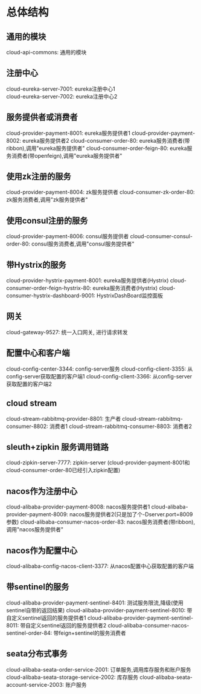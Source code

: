 # 总体结构

## 通用的模块
cloud-api-commons: 通用的模块   

## 注册中心
cloud-eureka-server-7001: eureka注册中心1   
cloud-eureka-server-7002: eureka注册中心2

## 服务提供者或消费者
cloud-provider-payment-8001: eureka服务提供者1
cloud-provider-payment-8002: eureka服务提供者2
cloud-consumer-order-80: eureka服务消费者(带ribbon),调用"eureka服务提供者"
cloud-consumer-order-feign-80: eureka服务消费者(带openfeign),调用"eureka服务提供者"

## 使用zk注册的服务
cloud-provider-payment-8004: zk服务提供者
cloud-consumer-zk-order-80: zk服务消费者,调用"zk服务提供者"

## 使用consul注册的服务
cloud-provider-payment-8006: consul服务提供者
cloud-consumer-consul-order-80: consul服务消费者,调用"consul服务提供者"

## 带Hystrix的服务
cloud-provider-hystrix-payment-8001: eureka服务提供者(Hystrix)
cloud-consumer-order-feign-hystrix-80: eureka服务消费者(Hystrix)
cloud-consumer-hystrix-dashboard-9001: HystrixDashBoard监控面板

## 网关
cloud-gateway-9527: 统一入口网关, 进行请求转发

## 配置中心和客户端
cloud-config-center-3344: config-server服务
cloud-config-client-3355: 从config-server获取配置的客户端1
cloud-config-client-3366: 从config-server获取配置的客户端2

## cloud stream
cloud-stream-rabbitmq-provider-8801: 生产者
cloud-stream-rabbitmq-consumer-8802: 消费者1
cloud-stream-rabbitmq-consumer-8803: 消费者2

## sleuth+zipkin 服务调用链路
cloud-zipkin-server-7777: zipkin-server (cloud-provider-payment-8001和cloud-consumer-order-80已经引入zipkin配置)

## nacos作为注册中心
cloud-alibaba-provider-payment-8008: nacos服务提供者1
cloud-alibaba-provider-payment-8009: nacos服务提供者2(只是加了个-Dserver.port=8009参数)
cloud-alibaba-consumer-nacos-order-83: nacos服务消费者(带ribbon),调用"nacos服务提供者"

## nacos作为配置中心
cloud-alibaba-config-nacos-client-3377: 从nacos配置中心获取配置的客户端

## 带sentinel的服务
cloud-alibaba-provider-payment-sentinel-8401: 测试服务限流,降级(使用sentinel自带的返回结果)
cloud-alibaba-provider-payment-sentinel-8010: 带自定义sentinel返回的服务提供者1
cloud-alibaba-provider-payment-sentinel-8011: 带自定义sentinel返回的服务提供者2
cloud-alibaba-consumer-nacos-sentinel-order-84: 带feign+sentinel的服务消费者

## seata分布式事务
cloud-alibaba-seata-order-service-2001: 订单服务,调用库存服务和账户服务
cloud-alibaba-seata-storage-service-2002: 库存服务
cloud-alibaba-seata-account-service-2003: 账户服务

